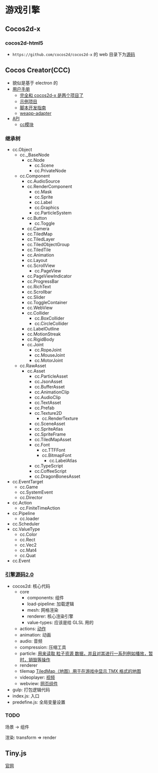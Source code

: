 # 游戏引擎

## Cocos2d-x

### cocos2d-html5

* `https://github.com/cocos2d/cocos2d-x` 的 web 目录下为[源码](https://github.com/cocos2d/cocos2d-html5)

## Cocos Creator(CCC)

* 貌似是基于 electron 的
* [用户手册](https://docs.cocos.com/creator/manual/zh/)
  * [完全和 cocos2d-x 是两个项目了](https://docs.cocos.com/creator/manual/zh/getting-started/cocos2d-x-guide.html#1-%E5%85%B8%E5%9E%8B%E8%AF%AF%E5%8C%BA)
  * [示例项目](https://docs.cocos.com/creator/manual/zh/getting-started/support.html#%E6%BC%94%E7%A4%BA%E5%92%8C%E8%8C%83%E4%BE%8B%E9%A1%B9%E7%9B%AE)
  * [脚本开发指南](https://docs.cocos.com/creator/manual/zh/scripting/)
  * [weapp-adapter](https://github.com/cocos-creator-packages/weapp-adapter)
* [API](https://docs.cocos.com/creator/api/zh/)
  * [cc模块](https://docs.cocos.com/creator/api/zh/modules/cc.html)

### 继承树

* cc.Object
  * cc._BaseNode
    * cc.Node
      * cc.Scene
      * cc.PrivateNode
  * cc.Component
    * cc.AudioSource
    * cc.RenderComponent
      * cc.Mask
      * cc.Sprite
      * cc.Label
      * cc.Graphics
      * cc.ParticleSystem
    * cc.Button
      * cc.Toggle
    * cc.Camera
    * cc.TiledMap
    * cc.TiledLayer
    * cc.TiledObjectGroup
    * cc.TiledTile
    * cc.Animation
    * cc.Layout
    * cc.ScrollView
      * cc.PageView
    * cc.PageViewIndicator
    * cc.ProgressBar
    * cc.RichText
    * cc.Scrollbar
    * cc.Slider
    * cc.ToggleContainer
    * cc.WebView
    * cc.Collider
      * cc.BoxCollider
      * cc.CircleCollider
    * cc.LabelOutline
    * cc.MotionStreak
    * cc.RigidBody
    * cc.Joint
      * cc.RopeJoint
      * cc.MouseJoint
      * cc.MotorJoint
  * cc.RawAsset
    * cc.Asset
      * cc.ParticleAsset
      * cc.JsonAsset
      * cc.BufferAsset
      * cc.AnimationClip
      * cc.AudioClip
      * cc.TextAsset
      * cc.Prefab
      * cc.Texture2D
        * cc.RenderTexture
      * cc.SceneAsset
      * cc.SpriteAtlas
      * cc.SpriteFrame
      * cc.TiledMapAsset
      * cc.Font
        * cc.TTFFont
        * cc.BitmapFont
          * cc.LabelAtlas
      * cc.TypeScript
      * cc.CoffeeScript
      * cc.DragonBonesAsset
* cc.EventTarget
  * cc.Game
  * cc.SystemEvent
  * cc.Director
* cc.Action
  * cc.FiniteTimeAction
* cc.Pipeline
  * cc.loader
* cc.Scheduler
* cc.ValueType
  * cc.Color
  * cc.Rect
  * cc.Vec2
  * cc.Mat4
  * cc.Quat
* cc.Event

### [引擎源码2.0](https://github.com/cocos-creator/engine)

* cocos2d: 核心代码
  * core
    * components: 组件
    * load-pipeline: 加载逻辑
    * mesh: 网格渲染
    * renderer: 核心渲染引擎
    * value-types: 应该是给 GLSL 用的
  * actions: [动作](https://docs.cocos.com/creator/manual/zh/scripting/action-list.html)
  * animation: 动画
  * audio: 音频
  * compression: 压缩工具
  * particle: [用来读取 粒子资源 数据，并且对其进行一系列例如播放，暂时，销毁等操作](https://docs.cocos.com/creator/manual/zh/components/particle-system.html)
  * renderer
  * tilemap [TiledMap（地图）用于在游戏中显示 TMX 格式的地图](https://docs.cocos.com/creator/manual/zh/components/tiledmap.html)
  * videoplayer: [视频](https://docs.cocos.com/creator/manual/zh/components/videoplayer.html)
  * webview: [网页组件](https://docs.cocos.com/creator/manual/zh/components/webview.html)
* gulp: 打包逻辑代码
* index.js: 入口
* predefine.js: 全局变量设置

### TODO

场景 -> 组件

渲染: transform => render

## Tiny.js

[官网](http://tinyjs.net/)